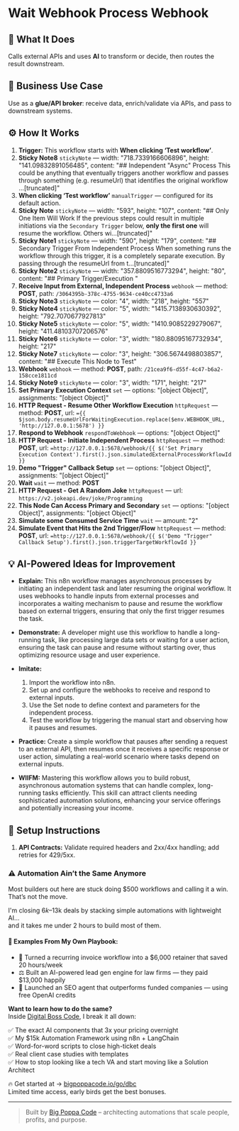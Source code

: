 # Wait Webhook Process Webhook
## 🚀 What It Does
Calls external APIs and uses **AI** to transform or decide, then routes the result downstream.

## 💼 Business Use Case
Use as a **glue/API broker**: receive data, enrich/validate via APIs, and pass to downstream systems.

## ⚙️ How It Works
1. **Trigger:** This workflow starts with **When clicking ‘Test workflow’**.
2. **Sticky Note8** `stickyNote` — width: "718.7339166606896", height: "141.09832891056485", content: "## Independent "Async" Process
This could be anything that eventually triggers another workflow and passes through something (e.g. resumeUrl) that identifies the original workflow …[truncated]"
3. **When clicking ‘Test workflow’** `manualTrigger` — configured for its default action.
4. **Sticky Note** `stickyNote` — width: "593", height: "107", content: "## Only One Item Will Work
If the previous steps could result in multiple initiations via the `Secondary Trigger` below, **only the first one** will resume the workflow.  Others wi…[truncated]"
5. **Sticky Note1** `stickyNote` — width: "590", height: "179", content: "## Secondary Trigger From Independent Process
When something runs the workflow through this trigger, it is a completely separate execution.  By passing through the resumeUrl from t…[truncated]"
6. **Sticky Note2** `stickyNote` — width: "357.8809516773294", height: "80", content: "## Primary Trigger/Execution
"
7. **Receive Input from External, Independent Process** `webhook` — method: **POST**, path: `/3064395b-378c-4755-9634-ce40cc4733a6`
8. **Sticky Note3** `stickyNote` — color: "4", width: "218", height: "557"
9. **Sticky Note4** `stickyNote` — color: "5", width: "1415.7138930630392", height: "792.7070677927813"
10. **Sticky Note5** `stickyNote` — color: "5", width: "1410.9085229279067", height: "411.48103707206576"
11. **Sticky Note6** `stickyNote` — color: "3", width: "180.88095167732934", height: "217"
12. **Sticky Note7** `stickyNote` — color: "3", height: "306.5674498803857", content: "## Execute This Node to Test"
13. **Webhook** `webhook` — method: **POST**, path: `/21cea9f6-d55f-4c47-b6a2-158cce1811cd`
14. **Sticky Note9** `stickyNote` — color: "3", width: "171", height: "217"
15. **Set Primary Execution Context** `set` — options: "[object Object]", assignments: "[object Object]"
16. **HTTP Request - Resume Other Workflow Execution** `httpRequest` — method: **POST**, url: `={{ $json.body.resumeUrlForWaitingExecution.replace($env.WEBHOOK_URL, 'http://127.0.0.1:5678') }}`
17. **Respond to Webhook** `respondToWebhook` — options: "[object Object]"
18. **HTTP Request - Initiate Independent Process** `httpRequest` — method: **POST**, url: `=http://127.0.0.1:5678/webhook/{{ $('Set Primary Execution Context').first().json.simulatedExternalProcessWorkflowId }}`
19. **Demo "Trigger" Callback Setup** `set` — options: "[object Object]", assignments: "[object Object]"
20. **Wait** `wait` — method: **POST**
21. **HTTP Request - Get A Random Joke** `httpRequest` — url: `https://v2.jokeapi.dev/joke/Programming`
22. **This Node Can Access Primary and Secondary** `set` — options: "[object Object]", assignments: "[object Object]"
23. **Simulate some Consumed Service Time** `wait` — amount: "2"
24. **Simulate Event that Hits the 2nd Trigger/Flow** `httpRequest` — method: **POST**, url: `=http://127.0.0.1:5678/webhook/{{ $('Demo "Trigger" Callback Setup').first().json.triggerTargetWorkflowId }}`

## 💡 AI-Powered Ideas for Improvement
- **Explain:** This n8n workflow manages asynchronous processes by initiating an independent task and later resuming the original workflow. It uses webhooks to handle inputs from external processes and incorporates a waiting mechanism to pause and resume the workflow based on external triggers, ensuring that only the first trigger resumes the task.

- **Demonstrate:** A developer might use this workflow to handle a long-running task, like processing large data sets or waiting for a user action, ensuring the task can pause and resume without starting over, thus optimizing resource usage and user experience.

- **Imitate:** 
  1. Import the workflow into n8n.
  2. Set up and configure the webhooks to receive and respond to external inputs.
  3. Use the Set node to define context and parameters for the independent process.
  4. Test the workflow by triggering the manual start and observing how it pauses and resumes.

- **Practice:** Create a simple workflow that pauses after sending a request to an external API, then resumes once it receives a specific response or user action, simulating a real-world scenario where tasks depend on external inputs.

- **WIIFM:** Mastering this workflow allows you to build robust, asynchronous automation systems that can handle complex, long-running tasks efficiently. This skill can attract clients needing sophisticated automation solutions, enhancing your service offerings and potentially increasing your income.

## 🔧 Setup Instructions
1. **API Contracts:** Validate required headers and 2xx/4xx handling; add retries for 429/5xx.

### ⚠️ Automation Ain’t the Same Anymore

Most builders out here are stuck doing $500 workflows and calling it a win.  
That’s not the move.  

I'm closing $6k–$13k deals by stacking simple automations with lightweight AI...  
and it takes me under 2 hours to build most of them.

#### 🧠 Examples From My Own Playbook:
- 🔁 Turned a recurring invoice workflow into a $6,000 retainer that saved 20 hours/week  
- ⚖️ Built an AI-powered lead gen engine for law firms — they paid $13,000 happily  
- 🚀 Launched an SEO agent that outperforms funded companies — using free OpenAI credits  

**Want to learn how to do the same?**  
Inside [Digital Boss Code](https://bigpoppacode.io/go/dbc), I break it all down:

✅ The exact AI components that 3x your pricing overnight  
✅ My $15k Automation Framework using n8n + LangChain  
✅ Word-for-word scripts to close high-ticket deals  
✅ Real client case studies with templates  
✅ How to stop looking like a tech VA and start moving like a Solution Architect  

🔥 Get started at → [bigpoppacode.io/go/dbc](https://bigpoppacode.io/go/dbc)  
Limited time access, early birds get the best bonuses.

---
> Built by [Big Poppa Code](https://bigpoppacode.io) – architecting automations that scale people, profits, and purpose.
